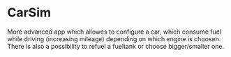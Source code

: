 # CarSim
More advanced app which allowes to configure a car, which consume fuel while driving (increasing mileage) depending on which engine is choosen.
There is also a possibility to refuel a fueltank or choose bigger/smaller one.
